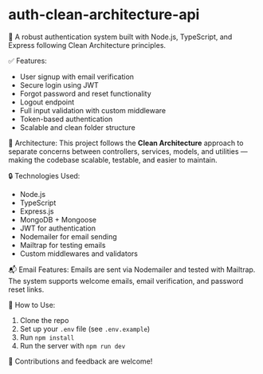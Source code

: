 # auth-clean-architecture-api
🎯 A robust authentication system built with Node.js, TypeScript, and Express following Clean Architecture principles.

✅ Features:
- User signup with email verification
- Secure login using JWT
- Forgot password and reset functionality
- Logout endpoint
- Full input validation with custom middleware
- Token-based authentication
- Scalable and clean folder structure

📁 Architecture:
This project follows the **Clean Architecture** approach to separate concerns between controllers, services, models, and utilities — making the codebase scalable, testable, and easier to maintain.

🔒 Technologies Used:
- Node.js
- TypeScript
- Express.js
- MongoDB + Mongoose
- JWT for authentication
- Nodemailer for email sending
- Mailtrap for testing emails
- Custom middlewares and validators

📬 Email Features:
Emails are sent via Nodemailer and tested with Mailtrap. The system supports welcome emails, email verification, and password reset links.

📌 How to Use:
1. Clone the repo
2. Set up your `.env` file (see `.env.example`)
3. Run `npm install`
4. Run the server with `npm run dev`

🤝 Contributions and feedback are welcome!

